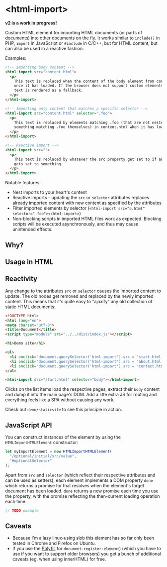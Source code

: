 # &lt;html-import&gt;

**v2 is a work in progress!**

Custom HTML element for importing HTML documents (or parts of documents) into
other documents on the fly. It works similar to `include()` in PHP, `import` in
JavaScript or `#include` in C/C++, but for HTML content, but can also be used
in a reactive fashion.

Examples:

```html
<!-- Importing body content -->
<html-import src="content.html">
  <p>
    This text is replaced when the content of the body element from content.html
    once it has loaded. If the browser does not support custom elements, this
    text is rendered as a fallback.
  </p>
</html-import>

<!-- Importing only content that matches a specific selector -->
<html-import src="content.html" selector=".foo">
  <p>
    This text is replaced by elements matching .foo (that are not nested inside
    something matching .foo themselves) in content.html when it has loaded.
  </p>
</html-import>

<!-- Reactive import -->
<html-import src="">
  <p>
    This text is replaced by whatever the src property get set to if and when it
    gets set to something.
  </p>
</html-import>
```

Notable features:

* Nest imports to your heart's content
* Reactive imports - updating the `src` or `selector` attributes replaces already imported content with new content as specified by the attributes
* Filter imported elements by selector (`<html-import src="a.html" selector=".foo"></html-import>`)
* Non-blocking scripts in imported HTML files work as expected. Blocking scripts will be executed asynchronously, and thus may cause unintended effects.

## Why?

## Usage in HTML

## Reactivity

Any change to the attributes `src` or `selector` causes the imported content to
update. The old nodes get removed and replaced by the newly imported content.
This means that it's quite easy to "ajaxify" any old collection of static HTML
documents:

```html
<!DOCTYPE html>
<html lang="en">
<meta charset="utf-8">
<title>Document</title>
<script type="module" src="../../dist/index.js"></script>

<h1>Demo site</h1>

<ul>
  <li onclick="document.querySelector('html-import').src = 'start.html'">Start</li>
  <li onclick="document.querySelector('html-import').src = 'about.html'">About</li>
  <li onclick="document.querySelector('html-import').src = 'contact.html'">Contact</li>
</ul>

<html-import src="start.html" selector="body"></html-import>
```

Clicks on the list items load the respective pages, extract their `body` content
and dump it into the main page's DOM. Add a litte extra JS for routing and
everything feels like a SPA without causing any work.

Check out `demo/staticsite` to see this principle in action.

## JavaScript API

You can construct instances of the element by using the `HTMLImportHTMLElement`
constructor:

```javascript
let myImportElement = new HTMLImportHTMLElement(
  "/optional/initial/src/value",
  "#optionalSelector"
);
```

Apart from `src` and `selector` (which reflect their respective attributes and
can be used as setters), each element implements a DOM property `done` which
returns a promise for that resolves when the element's target document has been
loaded. `done` returns a new promise each time you use the property, with the
promise reflecting the then-current loading operation each time.

```javascript
// TODO example
```


## Caveats

* Because I'm a lazy linux-using slob this element has so far only been tested in Chrome and Firefox on Ubuntu.
* If you use the [Polyfill](https://github.com/WebReflection/document-register-element) for `document-register-element`) (which you have to use if you want to support older browsers) you get a bunch of additional caveats (eg. when using innerHTML) for free.
